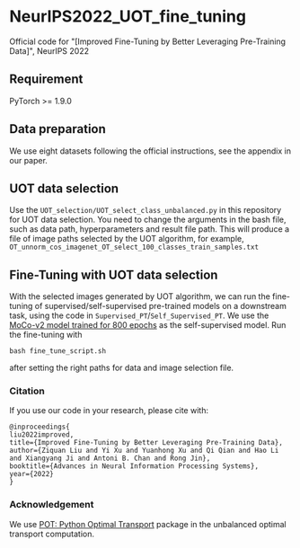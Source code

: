 # NeurIPS2022_UOT_fine_tuning
Official code for "[Improved Fine-Tuning by Better Leveraging Pre-Training Data]", NeurIPS 2022

## Requirement
PyTorch >= 1.9.0

## Data preparation
We use eight datasets following the official instructions, see the appendix in our paper.


## UOT data selection

Use the ```UOT_selection/UOT_select_class_unbalanced.py```
in this repository for UOT data selection. You need to change the arguments in the bash file, such as data path, hyperparameters and result file path. This will produce a file of image paths selected by the UOT algorithm, for example, ```OT_unnorm_cos_imagenet_OT_select_100_classes_train_samples.txt```

## Fine-Tuning with UOT data selection
With the selected images generated by UOT algorithm, we can run the fine-tuning of supervised/self-supervised pre-trained models on a downstream task, using the code in ```Supervised_PT```/```Self_Supervised_PT```. We use the [MoCo-v2 model trained for 800 epochs](https://dl.fbaipublicfiles.com/moco/moco_checkpoints/moco_v2_800ep/moco_v2_800ep_pretrain.pth.tar) as the self-supervised model. Run the fine-tuning with
```
bash fine_tune_script.sh
```
after setting the right paths for data and image selection file.




### Citation
If you use our code in your research, please cite with:

```
@inproceedings{
liu2022improved,
title={Improved Fine-Tuning by Better Leveraging Pre-Training Data},
author={Ziquan Liu and Yi Xu and Yuanhong Xu and Qi Qian and Hao Li and Xiangyang Ji and Antoni B. Chan and Rong Jin},
booktitle={Advances in Neural Information Processing Systems},
year={2022}
}
```

### Acknowledgement
We use [POT: Python Optimal Transport](https://pythonot.github.io/_modules/ot/unbalanced.html) package in the unbalanced optimal transport computation.
